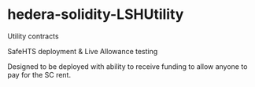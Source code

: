 # hedera-solidity-LSHUtility
Utility contracts

SafeHTS deployment & Live Allowance testing

Designed to be deployed with ability to receive funding to allow anyone to pay for the SC rent.
